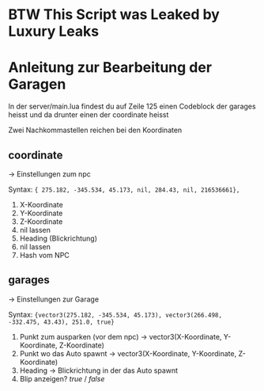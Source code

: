 # BTW This Script was Leaked by Luxury Leaks
# Anleitung zur Bearbeitung der Garagen

In der server/main.lua findest du auf Zeile 125 einen Codeblock der garages heisst und da drunter einen der coordinate heisst

Zwei Nachkommastellen reichen bei den Koordinaten

## coordinate

-> Einstellungen zum npc

Syntax:
`{ 275.182, -345.534, 45.173, nil, 284.43, nil, 216536661},`

1. X-Koordinate
2. Y-Koordinate
3. Z-Koordinate
4. nil lassen
5. Heading (Blickrichtung)
6. nil lassen
7. Hash vom NPC

## garages

-> Einstellungen zur Garage

Syntax:
`{vector3(275.182, -345.534, 45.173), vector3(266.498, -332.475, 43.43), 251.0, true}`

1. Punkt zum ausparken (vor dem npc) -> vector3(X-Koordinate, Y-Koordinate, Z-Koordinate)
2. Punkt wo das Auto spawnt -> vector3(X-Koordinate, Y-Koordinate, Z-Koordinate)
3. Heading -> Blickrichtung in der das Auto spawnt
4. Blip anzeigen? *true* / *false*